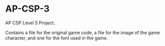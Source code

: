 # AP-CSP-3
AP CSP Level 5 Project.

Contains a file for the original game code, a file for the image of the game character, and one for the font used in the game.
